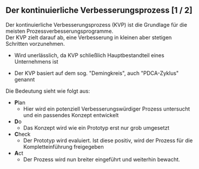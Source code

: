 ## Der kontinuierliche Verbesserungsprozess [1 / 2]

Der kontinuierliche Verbesserungsprozess (KVP) ist die Grundlage für die meisten Prozessverbesserungsprogramme. <br/>
Der KVP zielt darauf ab, eine Verbesserung in kleinen aber stetigen Schritten vorzunehmen.

- Wird unerlässlich, da KVP schließlich Hauptbestandteil eines Unternehmens ist

- Der KVP basiert auf dem sog. "Demingkreis", auch "PDCA-Zyklus" genannt

Die Bedeutung sieht wie folgt aus:

- **P**lan
    - Hier wird ein potenziell Verbesserungswürdiger Prozess untersucht und ein passendes Konzept entwickelt
- **D**o
    - Das Konzept wird wie ein Prototyp erst nur grob umgesetzt
- **C**heck
    - Der Prototyp wird evaluiert. Ist diese positiv, wird der Prozess für die Kompletteinführung freigegeben
- **A**ct
    - Der Prozess wird nun breiter eingeführt und weiterhin bewacht.
